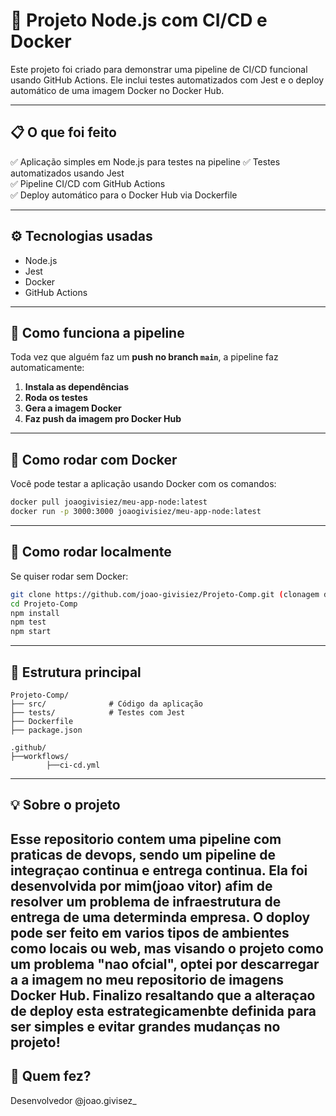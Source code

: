 
# 🚀 Projeto Node.js com CI/CD e Docker

Este projeto foi criado para demonstrar uma pipeline de CI/CD funcional usando GitHub Actions. Ele inclui testes automatizados com Jest e o deploy automático de uma imagem Docker no Docker Hub.

---

## 📋 O que foi feito

✅ Aplicação simples em Node.js para testes na pipeline
✅ Testes automatizados usando Jest  
✅ Pipeline CI/CD com GitHub Actions  
✅ Deploy automático para o Docker Hub via Dockerfile

---

## ⚙️ Tecnologias usadas

- Node.js
- Jest
- Docker
- GitHub Actions

---

## 🔄 Como funciona a pipeline

Toda vez que alguém faz um **push no branch `main`**, a pipeline faz automaticamente:

1.  **Instala as dependências**
2.  **Roda os testes**
3.  **Gera a imagem Docker**
4.  **Faz push da imagem pro Docker Hub**

---

## 🐳 Como rodar com Docker

Você pode testar a aplicação usando Docker com os comandos:

```bash
docker pull joaogivisiez/meu-app-node:latest
docker run -p 3000:3000 joaogivisiez/meu-app-node:latest
```

---

## 🧪 Como rodar localmente

Se quiser rodar sem Docker:

```bash
git clone https://github.com/joao-givisiez/Projeto-Comp.git (clonagem do repositorio para git)
cd Projeto-Comp
npm install
npm test
npm start
```

---

## 📁 Estrutura principal

```
Projeto-Comp/
├── src/              # Código da aplicação
├── tests/            # Testes com Jest
├── Dockerfile
├── package.json

.github/
├──workflows/
        ├──ci-cd.yml
```

---

## 💡 Sobre o projeto

Esse repositorio contem uma pipeline com praticas de devops, sendo um pipeline de integraçao continua e entrega continua. Ela foi desenvolvida por mim(joao vitor)
afim de resolver um problema de infraestrutura de entrega de uma determinda empresa. O doploy pode ser feito em varios tipos de ambientes como locais ou web, mas 
visando o projeto como um problema "nao ofcial", optei por descarregar a a imagem no meu repositorio de imagens Docker Hub. Finalizo resaltando que a alteraçao de deploy 
esta estrategicamenbte definida para ser simples e evitar grandes mudanças no projeto!
---

## 🙋 Quem fez?

Desenvolvedor @joao.givisez_
